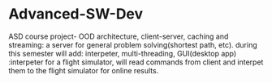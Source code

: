 # Advanced-SW-Dev
ASD course project- OOD architecture, client-server, caching and streaming: a server for general problem solving(shortest path, etc).
during this semester will add: interpeter, multi-threading, GUI(desktop app) :interpeter for a flight simulator, will read commands from client and interpet them to the flight simulator for online results.
